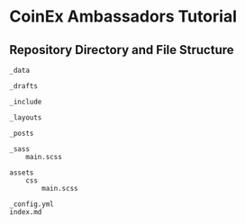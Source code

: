 # CoinEx Ambassadors Tutorial

## Repository Directory and File Structure

```
_data

_drafts

_include

_layouts

_posts

_sass
    main.scss
    
assets
    css
        main.scss

_config.yml
index.md
```